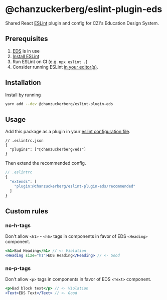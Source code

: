# @chanzuckerberg/eslint-plugin-eds

Shared React [ESLint](https://eslint.org/) plugin and config for CZI's Education Design System.

## Prerequisites

1. [EDS](https://github.com/chanzuckerberg/edu-design-system) is in use
2. [Install ESLint](https://eslint.org/docs/latest/user-guide/getting-started#installation-and-usage)
3. Run ESLint on CI (e.g. `npx eslint .`)
4. Consider running ESLint [in your editor(s)](https://eslint.org/docs/latest/user-guide/integrations).

## Installation

Install by running

```sh
yarn add --dev @chanzuckerberg/eslint-plugin-eds
```

## Usage

Add this package as a plugin in your [eslint configuration file](https://eslint.org/docs/latest/user-guide/configuring/configuration-files).

```jsonc
// .eslintrc.json
{
  "plugins": ["@chanzuckerberg/eds"]
}
```

Then extend the recommended config.

```js
// .eslintrc
{
  "extends": [
    "plugin:@chanzuckerberg/eslint-plugin-eds/recommended"
  ]
}
```

## Custom rules

### no-h-tags

Don't allow `<h1>` - `<h6>` tags in components in favor of EDS `<Heading>` component.

```jsx
<h1>Bad Heading</h1> // <- Violation
<Heading size="h1">EDS Heading</Heading> // <- Good
```

### no-p-tags

Don't allow `<p>` tags in components in favor of EDS `<Text>` component.

```jsx
<p>Bad block text</p> // <- Violation
<Text>EDS Text</Text> // <- Good
```
